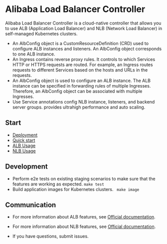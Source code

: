 # Alibaba Load Balancer Controller

Alibaba Load Balancer Controller is a cloud-native controller that allows you to use ALB (Application Load Balancer) and NLB (Network Load Balancer) in self-managed Kubernetes clusters.

- An AlbConfig object is a CustomResourceDefinition (CRD) used to configure ALB instances and listeners. An AlbConfig object corresponds to one ALB instance.
- An Ingress contains reverse proxy rules. It controls to which Services HTTP or HTTPS requests are routed. For example, an Ingress routes requests to different Services based on the hosts and URLs in the requests.
- An AlbConfig object is used to configure an ALB instance. The ALB instance can be specified in forwarding rules of multiple Ingresses. Therefore, an AlbConfig object can be associated with multiple Ingresses.
- Use Service annotations config NLB instance, listeners, and backend server groups. provides ultrahigh performance and auto scaling.



## Start

- [Deployment](docs/dev.md)
- [Quick start](docs/getting-started.md)
- [ALB Usage](docs/usage.md)
- [NLB Usage](docs/nlb-usage.md)

## Development

- Perform e2e tests on existing staging scenarios to make sure that the features are working as expected. `make test`
- Build application images for Kubernetes clusters. ` make image`


## Communication

- For more information about ALB features, see [Official documentation](https://www.alibabacloud.com/help/zh/server-load-balancer/latest/application-load-balancer).

- For more information about NLB features, see [Official documentation](https://www.alibabacloud.com/help/zh/server-load-balancer/latest/network-load-balancer).

- If you have questions, submit issues.
